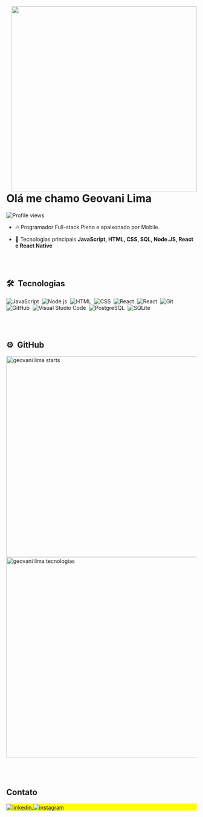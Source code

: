 <img align="right" height="490em" src="https://raw.githubusercontent.com/gist/GeovaniLima/87dd9f3ee1e580e5998276e616c14800/raw/e7509c536b6540988f90fdf651e0610d146cd2a1/githubcard.svg"/>

<h1 align="left">Olá me chamo Geovani Lima</h1>
<p align="left"> <img src="https://komarev.com/ghpvc/?username=geovanilima&color=yellow" alt="Profile views" /> </p>

- 🔥 Programador Full-stack Pleno e apaixonado por Mobile.

- 💬 Tecnologias principais **JavaScript, HTML, CSS, SQL, Node.JS, React e React Native**

<br><br>

## 🛠 &nbsp;Tecnologias

![JavaScript](https://img.shields.io/badge/-JavaScript-05122A?style=flat&logo=javascript)&nbsp;
![Node.js](https://img.shields.io/badge/-Node.js-05122A?style=flat&logo=node.js)&nbsp;
![HTML](https://img.shields.io/badge/-HTML-05122A?style=flat&logo=HTML5)&nbsp;
![CSS](https://img.shields.io/badge/-CSS-05122A?style=flat&logo=CSS3&logoColor=1572B6)&nbsp;
![React](https://img.shields.io/badge/-React-05122A?style=flat&logo=react)&nbsp;
![React](https://img.shields.io/badge/-ReactNative-05122A?style=flat&logo=react)&nbsp;
![Git](https://img.shields.io/badge/-Git-05122A?style=flat&logo=git)&nbsp;
![GitHub](https://img.shields.io/badge/-GitHub-05122A?style=flat&logo=github)&nbsp;
![Visual Studio Code](https://img.shields.io/badge/-Visual%20Studio%20Code-05122A?style=flat&logo=visual-studio-code&logoColor=007ACC)&nbsp;
![PostgreSQL](https://img.shields.io/badge/-PostgreSQL-05122A?style=flat&logo=postgresql)&nbsp;
![SQLite](https://img.shields.io/badge/-SQLite-05122A?style=flat&logo=sqlite)&nbsp;

<br><br>

## ⚙️ &nbsp;GitHub

<p align="left">
<img width="530em" src="https://github-readme-stats.vercel.app/api?username=geovanilima&show_icons=true&theme=vision-friendly-dark" alt="geovani lima starts"/>
<img width="530em" src="https://github-readme-stats.vercel.app/api/top-langs/?username=geovanilima&layout=compact&theme=vision-friendly-dark" alt="geovani lima tecnologias"/>
</p>

<br><br>

## Contato

<p align="left" style="background:yellow">
<a href="https://www.linkedin.com/in/geovani-lima-da-silva-5a845416a/" target="_blank">
  <img align="center" src="https://img.shields.io/badge/-geovanilima-05122A?style=flat&logo=linkedin" alt="linkedin"/>
</a>
<a href="https://www.instagram.com/geovanildsilva/" target="_blank">
 <img align="center" src="https://img.shields.io/badge/-geovanilima-05122A?style=flat&logo=instagram" alt="instagram"/>
</a>
</p>
